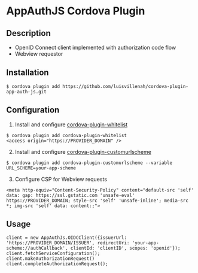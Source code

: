 AppAuthJS Cordova Plugin
========================

## Description
* OpenID Connect client implemented with authorization code flow
* Webview requestor

## Installation

```
$ cordova plugin add https://github.com/luisvillenah/cordova-plugin-app-auth-js.git
```

## Configuration

1. Install and configure [cordova-plugin-whitelist](htt])

```
$ cordova plugin add cordova-plugin-whitelist
<access origin="https://PROVIDER_DOMAIN" />
```

2. Install and configure [cordova-plugin-customurlscheme](https://github.com/EddyVerbruggen/Custom-URL-scheme)

```
$ cordova plugin add cordova-plugin-customurlscheme --variable URL_SCHEME=your-app-scheme
```

3. Configure CSP for Webview requests

```
<meta http-equiv="Content-Security-Policy" content="default-src 'self' data: gap: https://ssl.gstatic.com 'unsafe-eval' https://PROVIDER_DOMAIN; style-src 'self' 'unsafe-inline'; media-src *; img-src 'self' data: content:;">
```

## Usage

```
client = new AppAuthJs.OIDCClient({issuerUrl: 'https://PROVIDER_DOMAIN/ISSUER', redirectUri: 'your-app-scheme://authCallback', clientId: 'clientID', scopes: 'openid'});
client.fetchServiceConfiguration();
client.makeAuthorizationRequest()
client.completeAuthorizationRequest();
```
